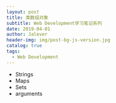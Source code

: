 ```yaml
---
layout: post
title: 类数组对象
subtitle: Web Development学习笔记系列
date: 2019-04-01
author: Jalever
header-img: img/post-bg-js-version.jpg
catalog: true
tags:
  - Web Development
---
```


- Strings
- Maps
- Sets
- arguments

